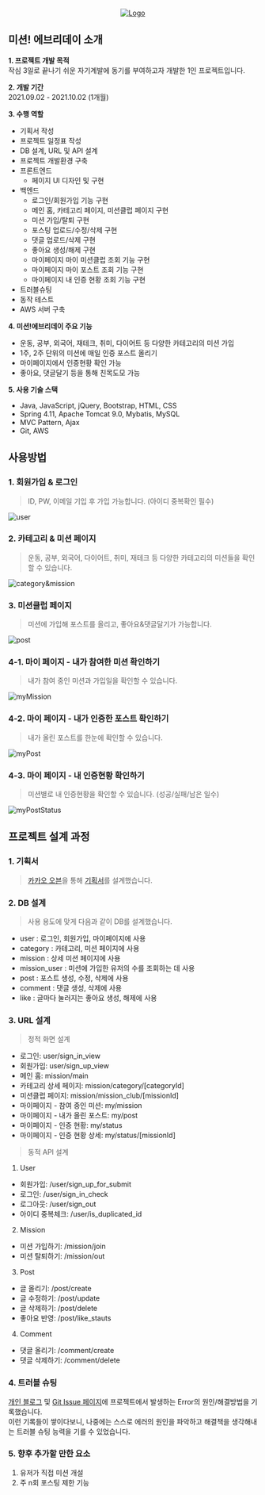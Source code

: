 <div id="top"></div>

<!-- PROJECT LOGO -->
<br />
<div align="center">
  <a href="https://github.com/othneildrew/Best-README-Template">
    <img src="https://img1.daumcdn.net/thumb/R1280x0/?scode=mtistory2&fname=https%3A%2F%2Fblog.kakaocdn.net%2Fdn%2FchOohz%2FbtrgUo5g8Qn%2F6ndFt6zK3jKZbdachkdfDk%2Fimg.png" alt="Logo">
  </a>
</div>

## 미션! 에브리데이 소개

<b>1. 프로젝트 개발 목적</b><br>
작심 3일로 끝나기 쉬운 자기계발에 동기를 부여하고자 개발한 1인 프로젝트입니다.<br>

<b>2. 개발 기간</b><br>
2021.09.02 - 2021.10.02 (1개월)<br>

<b>3. 수행 역할</b><br>
* 기획서 작성
* 프로젝트 일정표 작성
* DB 설계, URL 및 API 설계
* 프로젝트 개발환경 구축
* 프론트엔드 
  - 페이지 UI 디자인 및 구현
* 백엔드
  - 로그인/회원가입 기능 구현
  - 메인 홈, 카테고리 페이지, 미션클럽 페이지 구현
  - 미션 가입/탈퇴 구현
  - 포스팅 업로드/수정/삭제 구현
  - 댓글 업로드/삭제 구현
  - 좋아요 생성/해제 구현
  - 마이페이지 마이 미션클럽 조회 기능 구현 
  - 마이페이지 마이 포스트 조회 기능 구현
  - 마이페이지 내 인증 현황 조회 기능 구현
* 트러블슈팅
* 동작 테스트
* AWS 서버 구축

<b>4. 미션!에브리데이 주요 기능</b>
* 운동, 공부, 외국어, 재테크, 취미, 다이어트 등 다양한 카테고리의 미션 가입
* 1주, 2주 단위의 미션에 매일 인증 포스트 올리기
* 마이페이지에서 인증현황 확인 가능
* 좋아요, 댓글달기 등을 통해 친목도모 가능

<b>5. 사용 기술 스택</b>
* Java, JavaScript, jQuery, Bootstrap, HTML, CSS
* Spring 4.11, Apache Tomcat 9.0, Mybatis, MySQL
* MVC Pattern, Ajax
* Git, AWS

## 사용방법

### 1. 회원가입 & 로그인
> ID, PW, 이메일 기입 후 가입 가능합니다. (아이디 중복확인 필수)
<img src="https://blog.kakaocdn.net/dn/bihAbt/btrg2UXSK0c/Y5KNqtmj8FZKCSW2Q2XV9K/img.gif" alt="user">

### 2. 카테고리 & 미션 페이지
> 운동, 공부, 외국어, 다이어트, 취미, 재테크 등 다양한 카테고리의 미션들을 확인할 수 있습니다.
<img src="https://blog.kakaocdn.net/dn/6hMCi/btrg6vi7D5m/GR4H5C1dg9dKNzyu1OM9H1/img.gif" alt="category&mission">

### 3. 미션클럽 페이지
> 미션에 가입해 포스트를 올리고, 좋아요&댓글달기가 가능합니다.
<img src="https://blog.kakaocdn.net/dn/uQ017/btrg4KHCOL7/KlpwX0t1dZWwkFoWuVuJFk/img.gif" alt="post">

### 4-1. 마이 페이지 - 내가 참여한 미션 확인하기
> 내가 참여 중인 미션과 가입일을 확인할 수 있습니다.
<img src="https://blog.kakaocdn.net/dn/t1JY5/btrg10dCx5p/RYAZxoyHPrwk0QNeDVeEx0/img.gif" alt="myMission">

### 4-2. 마이 페이지 - 내가 인증한 포스트 확인하기
> 내가 올린 포스트를 한눈에 확인할 수 있습니다.
<img src="https://blog.kakaocdn.net/dn/cM7yPW/btrg7WUQxkh/0HmdMXc1YQtjWkAvw0Dyk1/img.gif" alt="myPost">

### 4-3. 마이 페이지 - 내 인증현황 확인하기
> 미션별로 내 인증현황을 확인할 수 있습니다. (성공/실패/남은 일수)
<img src="https://blog.kakaocdn.net/dn/cvjdIz/btrg2UDE6oe/8mkEgc0a0m0UnC7sHulUO1/img.gif" alt="myPostStatus">


## 프로젝트 설계 과정
### 1. 기획서
> [카카오 오븐](https://ovenapp.io/)을 통해 [기획서](https://ovenapp.io/project/u1vPXyC6FPiBUZFJYClPuW5lQGtSjUf9#1HJPw)를 설계했습니다.

### 2. DB 설계
> 사용 용도에 맞게 다음과 같이 DB를 설계했습니다.

* user : 로그인, 회원가입, 마이페이지에 사용
* category : 카테고리, 미션 페이지에 사용
* mission : 상세 미션 페이지에 사용
* mission_user : 미션에 가입한 유저의 수를 조회하는 데 사용
* post : 포스트 생성, 수정, 삭제에 사용
* comment : 댓글 생성, 삭제에 사용
* like : 글마다 눌러지는 좋아요 생성, 해제에 사용 
 
### 3. URL 설계
> 정적 화면 설계
* 로그인: user/sign_in_view
* 회원가입: user/sign_up_view
* 메인 홈: mission/main
* 카테고리 상세 페이지: mission/category/[categoryId]
* 미션클럽 페이지: mission/mission_club/[missionId]
* 마이페이지 - 참여 중인 미션: my/mission
* 마이페이지 - 내가 올린 포스트: my/post
* 마이페이지 - 인증 현황: my/status
* 마이페이지 - 인증 현황 상세: my/status/[missionId]
> 동적 API 설계
1. User
* 회원가입: /user/sign_up_for_submit
* 로그인: /user/sign_in_check
* 로그아웃: /user/sign_out
* 아이디 중복체크: /user/is_duplicated_id

2. Mission
* 미션 가입하기: /mission/join
* 미션 탈퇴하기: /mission/out

3. Post
* 글 올리기: /post/create
* 글 수정하기:  /post/update
* 글 삭제하기: /post/delete
* 좋아요 반영: /post/like_stauts

4. Comment
* 댓글 올리기: /comment/create
* 댓글 삭제하기: /comment/delete

### 4. 트러블  슈팅
[개인 블로그](https://calm-lee.tistory.com/category/%EA%B0%9C%EB%B0%9C%20%EC%97%AC%EC%A0%95/Error) 및 [Git Issue 페이지](https://github.com/calm-lee/Mission_Everyday/issues?q=is%3Aissue+is%3Aclosed)에 프로젝트에서 발생하는 Error의 원인/해결방법을 기록했습니다.<br>
이런 기록들이 쌓이다보니, 나중에는 스스로 에러의 원인을 파악하고 해결책을 생각해내는 트러블 슈팅 능력을 기를 수 있었습니다.

### 5. 향후 추가할 만한 요소
1. 유저가 직접 미션 개설
2. 주 n회 포스팅 제한 기능
